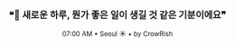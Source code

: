 <div align="center">

<br>

<h3>❝🌱 새로운 하루, 뭔가 좋은 일이 생길 것 같은 기분이에요❞</h3>

<sub>07:00 AM • Seoul ☀️ • by CrowRish</sub>

<br>

</div>